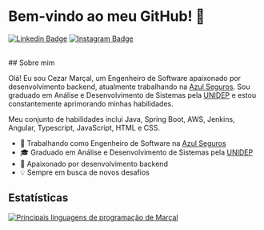 # Bem-vindo ao meu GitHub! 👋

[![Linkedin Badge](https://img.shields.io/badge/-LinkedIn-0077B5?style=flat-square&logo=Linkedin&logoColor=white&link=https://www.linkedin.com/in/cezar-mar%C3%A7al/)](https://www.linkedin.com/in/cezar-mar%C3%A7al/) [![Instagram Badge](https://img.shields.io/badge/-Instagram-E4405F?style=flat-square&logo=Instagram&logoColor=white&link=https://www.instagram.com/cezarmarcal1/)](https://www.instagram.com/cezarmarcal1/)

</br>
## Sobre mim

Olá! Eu sou Cezar Marçal, um Engenheiro de Software apaixonado por desenvolvimento backend, atualmente trabalhando na [Azul Seguros](https://assinatura.azulseguros.com.br/). Sou graduado em Análise e Desenvolvimento de Sistemas pela [UNIDEP](https://unidades.afya.com.br/unidep) e estou constantemente aprimorando minhas habilidades.

Meu conjunto de habilidades inclui Java, Spring Boot, AWS, Jenkins, Angular, Typescript, JavaScript, HTML e CSS.

- 💼 Trabalhando como Engenheiro de Software na [Azul Seguros](https://assinatura.azulseguros.com.br/)
- 🎓 Graduado em Análise e Desenvolvimento de Sistemas pela [UNIDEP](https://unidades.afya.com.br/unidep)
- 🚀 Apaixonado por desenvolvimento backend
- 💡 Sempre em busca de novos desafios

## Estatísticas

[![Principais linguagens de programação de Marçal](https://github-readme-stats.vercel.app/api/top-langs/?username=cezar-66&theme=blue-white&layout=compact)](https://github.com/anuraghazra/github-readme-stats)
